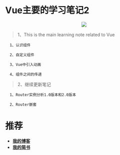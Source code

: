 # Vue主要的学习笔记2

<div align=center>
<img src="https://upload-images.jianshu.io/upload_images/3012005-30d9dd71838a87c4.png?imageMogr2/auto-orient/strip%7CimageView2/2/w/500">
 </div>   

> 1、This is the main learning note related to Vue

      1、认识组件

      2、自定义组件

      3、Vue中引入动画

      4、组件之间的传递
      
 >2、继续更新笔记
     
      1、Router实例分析1.0版本和2.0版本
      
      2、Router嵌套

# 推荐
   
* [**我的博客**](https:eirunye.github.io)
* [**我的简书**](https://www.jianshu.com/u/447fdef5fb8f)



